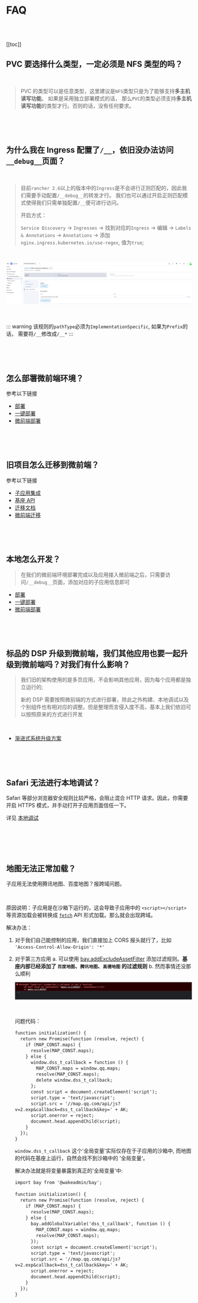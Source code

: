 # FAQ

<br>
<br>

[[toc]]

## PVC 要选择什么类型，一定必须是 NFS 类型的吗？

<br>

> PVC 的类型可以是任意类型，这里建议是`NFS`类型只是为了能够支持**多主机读写功能**。
> 如果是采用独立部署模式的话， 那么`PVC`的类型必须支持**多主机读写功能**的类型才行。否则的话，没有任何要求。

<br>
<br>
<br>

## 为什么我在 Ingress 配置了`/__`，依旧没办法访问`__debug__`页面？

<br>

> 目前`rancher 2.6`以上的版本中的`Ingress`是不会进行正则匹配的，因此我们需要手动配置`/__debug__`的转发才行。
> 我们也可以通过开启正则匹配模式使得我们只需单独配置`/__`便可进行访问。
>
> 开启方式：
>
> `Service Discovery` -> `Ingresses` -> 找到对应的`Ingress` -> 编辑 -> `Labels & Annotations` -> `Annotations` -> 添加`nginx.ingress.kubernetes.io/use-regex`, 值为`true`;

<br>

![ingress-annotation](./images/ingress-annotation.png)

<br>

::: warning
该规则的`pathType`必须为`ImplementationSpecific`, 如果为`Prefix`的话， 需要将`/__`修改成`/__*`
:::

<br>
<br>
<br>

## 怎么部署微前端环境？

参考以下链接

- [部署](./deploy.md)
- [一键部署](./deploy.md)
- [微前端部署](https://pro.coolcollege.cn/#/course/enterpriseCourse?courseId=1857187442596122624&taskId=)

<br>
<br>
<br>

## 旧项目怎么迁移到微前端？

参考以下链接

- [子应用集成](./integration.md.md)
- [基座 API](./api.md)
- [迁移文档](../blog/migrate-micro/index.md)
- [微前端迁移](https://pro.coolcollege.cn/#/course/enterpriseCourse?courseId=1857187442596122624&taskId=)

<br>
<br>
<br>

## 本地怎么开发？

> 在我们的微前端环境部署完成以及应用接入微前端之后，只需要访问`/__debug__`页面，添加对应的子应用信息即可

- [部署](./deploy.md)
- [一键部署](./deploy.md)
- [微前端部署](https://pro.coolcollege.cn/#/course/enterpriseCourse?courseId=1857187442596122624&taskId=)

<br>
<br>
<br>

## 标品的 DSP 升级到微前端，我们其他应用也要一起升级到微前端吗？对我们有什么影响？

> 我们旧的架构使用的是多页应用，不会影响其他应用，因为每个应用都是独立运行的;
>
> 新的 DSP 需要按照微前端的方式进行部署，除此之外构建、本地调试以及个别组件也有相对应的调整。但是整理而言侵入度不高，基本上我们依旧可以按照原来的方式进行开发

<br>

- [渐进式系统升级方案](./advanced/migration.md)

<br>
<br>
<br>

## Safari 无法进行本地调试？

Safari 等部分浏览器安全规则比较严格，会阻止混合 HTTP 请求。因此，你需要开启 HTTPS 模式，并手动打开子应用页面信任一下。

详见 [本地调试](./integration.md#10-本地调试)

<br>
<br>
<br>
<br>

## 地图无法正常加载？

子应用无法使用腾讯地图、百度地图？报跨域问题。

<br>

原因说明：子应用是在沙箱下运行的，这会导致子应用中的 `<script></script>` 等资源加载会被转换成 [`fetch`](https://developer.mozilla.org/en-US/docs/Web/API/Fetch_API/Using_Fetch) API 形式加载。那么就会出现跨域。

解决办法：

1. 对于我们自己能控制的应用，我们直接加上 CORS 报头就行了，比如 `'Access-Control-Allow-Origin': '*'`
2. 对于第三方应用
   a. 可以使用 [bay.addExcludeAssetFilter](./api.md#38-基座) 添加过滤规则。**基座内部已经添加了 `百度地图`、`腾讯地图`、`高德地图` 的过滤规则**
   b. 然而事情还没那么顺利

   ![](./images/jsonp.png)

   <br>

   问题代码：

   ```js{6}
   function initialization() {
     return new Promise(function (resolve, reject) {
       if (MAP_CONST.maps) {
         resolve(MAP_CONST.maps);
       } else {
         window.dss_t_callback = function () {
           MAP_CONST.maps = window.qq.maps;
           resolve(MAP_CONST.maps);
           delete window.dss_t_callback;
         };
         const script = document.createElement('script');
         script.type = 'text/javascript';
         script.src = '//map.qq.com/api/js?v=2.exp&callback=dss_t_callback&key=' + AK;
         script.onerror = reject;
         document.head.appendChild(script);
       }
     });
   }
   ```

   `window.dss_t_callback` 这个'全局变量'实际仅存在于子应用的沙箱中, 而地图的代码在基座上运行，自然会找不到沙箱中的 ’全局变量‘。

   解决办法就是将变量暴露到真正的'全局变量'中:

   ```js{8-11}
   import bay from '@wakeadmin/bay';

   function initialization() {
     return new Promise(function (resolve, reject) {
       if (MAP_CONST.maps) {
         resolve(MAP_CONST.maps);
       } else {
         bay.addGlobalVariable('dss_t_callback', function () {
           MAP_CONST.maps = window.qq.maps;
           resolve(MAP_CONST.maps);
         });
         const script = document.createElement('script');
         script.type = 'text/javascript';
         script.src = '//map.qq.com/api/js?v=2.exp&callback=dss_t_callback&key=' + AK;
         script.onerror = reject;
         document.head.appendChild(script);
       }
     });
   }
   ```
